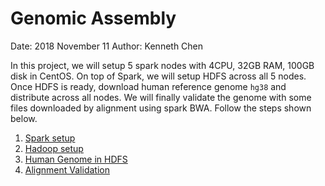 # Genomic Assembly

Date: 2018 November 11
Author: Kenneth Chen

In this project, we will setup 5 spark nodes with 4CPU, 32GB RAM, 100GB disk in CentOS. On top of Spark, we will setup HDFS across all 5 nodes. Once HDFS is ready, download human reference genome `hg38` and distribute across all nodes. We will finally validate the genome with some files downloaded by alignment using spark BWA. Follow the steps shown below. 

1. <a href=https://github.com/kckenneth/GenomicAssembly/blob/master/setup_spark.md>Spark setup</a>
2. <a href=https://github.com/kckenneth/GenomicAssembly/blob/master/setup_hadoop.md>Hadoop setup</a>
3. <a href=https://github.com/kckenneth/GenomicAssembly/blob/master/setup_HG38.md>Human Genome in HDFS</a>
4. <a href=https://github.com/kckenneth/GenomicAssembly/blob/master/execution.md>Alignment Validation<a>
